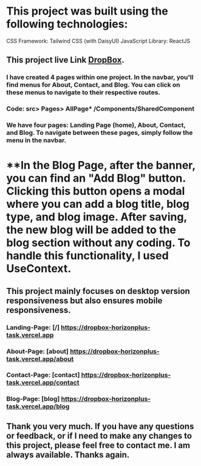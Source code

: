 # This project was built using the following technologies:

CSS Framework: Tailwind CSS (with DaisyUI)
JavaScript Library: ReactJS

## This project live Link  [DropBox](https://dropbox-horizonplus-task.vercel.app/).

### I have created 4 pages within one project. In the navbar, you'll find menus for About, Contact, and Blog. You can click on these menus to navigate to their respective routes.
### Code: src> Pages> AllPage* /Components/SharedComponent
### We have four pages: Landing Page (home), About, Contact, and Blog. To navigate between these pages, simply follow the menu in the navbar. 
#  **In the Blog Page, after the banner, you can find an "Add Blog" button. Clicking this button opens a modal where you can add a blog title, blog type, and blog image. After saving, the new blog will be added to the blog section without any coding. To handle this functionality, I used UseContext.
## This project mainly focuses on desktop version responsiveness but also ensures mobile responsiveness.

### Landing-Page:   [/] https://dropbox-horizonplus-task.vercel.app
### About-Page:   [about] https://dropbox-horizonplus-task.vercel.app/about 
### Contact-Page:   [contact] https://dropbox-horizonplus-task.vercel.app/contact 
### Blog-Page:   [blog] https://dropbox-horizonplus-task.vercel.app/blog
## Thank you very much. If you have any questions or feedback, or if I need to make any changes to this project, please feel free to contact me. I am always available. Thanks again.


# 

